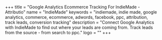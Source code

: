 +++
title = "Google Analytics Ecommerce Tracking For IndieMade - Attributio"
name = "IndieMade"
keywords = "indiemade, indie made, google analytics, commerce, ecommerce, adwords, facebook, ppc, attribution, track leads, conversion tracking"
description = "Connect Google Analytics with IndieMade to find out where your leads are coming from. Track leads from the source - from search to ppc."
logo = ""
+++
